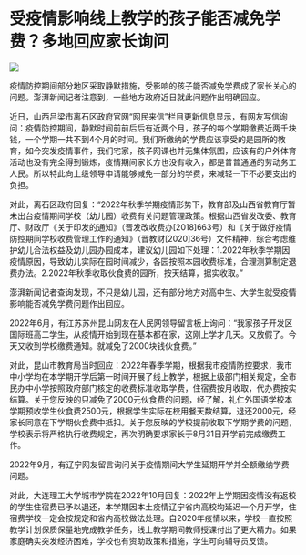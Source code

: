 # 受疫情影响线上教学的孩子能否减免学费？多地回应家长询问

![](https://inews.gtimg.com/newsapp_bt/0/15603100583/1000)

疫情防控期间部分地区采取静默措施，受影响的孩子能否减免学费成了家长关心的问题。澎湃新闻记者注意到，一些地方政府近日就此问题作出明确回应。

近日，山西吕梁市离石区政府官网“网民来信”栏目更新信息显示，有网友写信询问：疫情防控期间，静默时间前前后后有近两个月，孩子的每个学期缴费近两千块钱，一个学期一共不到4个月的时间。我们所缴纳的学费应该享受的是园所的教育，如今突发疫情事件，我们宅家，孩子网课也并无集体氛围，应该有的户外体育活动也没有完全得到锻炼，疫情期间家长方也没有收入，都是普普通通的劳动务工人民。所以特此向上级领导申请能够减免一部分的学费，来减轻一下不必要支出的负担。

对此，离石区政府回复：“2022年秋季学期疫情形势下，教育部及山西省教育厅暂未出台疫情期间学校（幼儿园）收费有关问题管理政策。根据山西省发改委、教育厅、财政厅《关于印发的通知》（晋发改收费办[2018]663号）和《关于做好疫情防控期间学校收费管理工作的通知》（晋教财[2020]36号）文件精神，综合考虑维护幼儿合法权益及幼儿园办园成本，建议幼儿园如下处理：1.2022年秋季学期因疫情原因，导致幼儿实际在园时间减少，各园按照本园收费标准，合理测算制定退费办法。2.2022年秋季收取伙食费的园所，按天结算，据实收取。”

澎湃新闻记者查询发现，不只是幼儿园，还有部分地方对高中生、大学生就受疫情影响能否减免学费问题作出回应。

2022年6月，有江苏苏州昆山网友在人民网领导留言板上询问：“我家孩子开发区国际班高二学生，从疫情开始到现在基本都在家，这刚上学才几天。又放假了。今天又收到学校缴费通知。就减免了2000块钱伙食费。”

对此，昆山市教育局当时回应：2022年春季学期，根据我市疫情防控要求，我市中小学均在本学期开学后第一时间开展了线上教学，根据上级部门相关规定，全市民办中小学按照政府部门核定的收费标准收取学费，住宿费按月收取，代办费按实结算。关于您反映的只减免了2000元伙食费的问题，经了解，礼仁外国语学校本学期预收学生伙食费2500元，根据学生实际在校用餐天数结算，退还2000元，经家长同意在下学期伙食费中抵扣。关于您反映的学校提前收取下学期学费的问题，学校表示将严格执行收费规定，再次明确要求家长于8月31日开学前完成缴费工作。

2022年9月，有辽宁网友留言询问关于疫情期间大学生延期开学并全额缴纳学费问题。

对此，大连理工大学城市学院在2022年10月回复：2022年上学期因疫情没有返校的学生住宿费已予以退还，本学期因本土疫情辽宁省内高校均延迟一个月开学，住宿费学校一定会按规定和省内高校做法处理。自2020年疫情以来，学校一直按照教学计划保质保量地完成教学任务，线上教学期间教师授课付出了更大精力。如果家庭确实突发经济困难，学校也有资助政策和措施，学生可向辅导员反馈。

